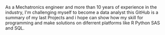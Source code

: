  As a Mechatronics engineer and more than 10 years of experience in the industry, I'm challenging myself to become a data analyst this GitHub is a summary of my last Projects and i hope can show how my skill for programming and make solutions on diferrent platforms like R Python SAS and SQL.                     
 
<!---
alexroaeng/alexroaeng is a ✨ special ✨ repository because its `README.md` (this file) appears on your GitHub profile.
You can click the Preview link to take a look at your changes.
--->
